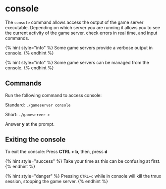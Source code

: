 # console

The `console` command allows access the output of the game server executable. Depending on which server you are running it allows you to see the current activity of the game server, check errors in real time, and input commands.

{% hint style="info" %}
Some game servers provide a verbose output in console.
{% endhint %}

{% hint style="info" %}
Some game servers can be managed from the console.
{% endhint %}

## Commands

Run the following command to access console:

Standard: `./gameserver console`

Short: `./gameserver c`

Answer **y** at the prompt.

## Exiting the console

To exit the console: Press **CTRL + b**, then, press **d**

{% hint style="success" %}
Take your time as this can be confusing at first.
{% endhint %}

{% hint style="danger" %}
Pressing `CTRL+c` while in console will kill the tmux session, stopping the game server.
{% endhint %}
